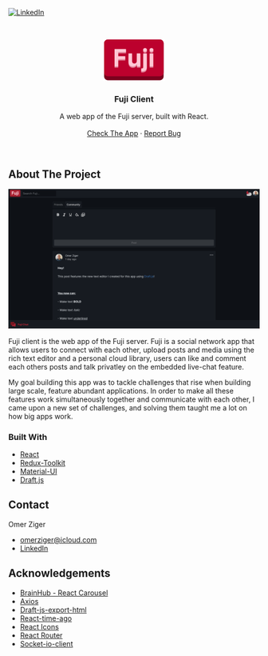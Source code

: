 <!--
*** Thanks for checking out the Best-README-Template. If you have a suggestion
*** that would make this better, please fork the repo and create a pull request
*** or simply open an issue with the tag "enhancement".
*** Thanks again! Now go create something AMAZING! :D
-->



<!-- PROJECT SHIELDS -->
<!--
*** I'm using markdown "reference style" links for readability.
*** Reference links are enclosed in brackets [ ] instead of parentheses ( ).
*** See the bottom of this document for the declaration of the reference variables
*** for contributors-url, forks-url, etc. This is an optional, concise syntax you may use.
*** https://www.markdownguide.org/basic-syntax/#reference-style-links
-->
[![LinkedIn][linkedin-shield]][linkedin-url]



<!-- PROJECT LOGO -->
<br />
<p align="center">
  <a href="https://fuji.omerziger.com" target="_blank" rel="noreferrer">
    <img src="src/static/Fuji.svg" alt="Logo">
  </a>

  <h3 align="center">Fuji Client</h3>

  <p align="center">
    A web app of the Fuji server, built with React.
    <br />
    <br />
    <a href="https://fuji.omerziger.com">Check The App</a>
    ·
    <a href="https://github.com/greenbackboogie97/fuji-client/issues">Report Bug</a>
  </p>
</p>
<br />


<!-- ABOUT THE PROJECT -->
## About The Project

![Product Name Screen Shot][product-screenshot]

Fuji client is the web app of the Fuji server. Fuji is a social network app that allows users to connect with each other, upload posts and media using the rich text editor and a personal cloud library, users can like and comment each others posts and talk privatley on the embedded live-chat feature.

My goal building this app was to tackle challenges that rise when building large scale, feature abundant applications.
In order to make all these features work simultaneously together and communicate with each other, I came upon a new set of challenges, and solving them taught me a lot on how big apps work.


### Built With

* [React](https://reactjs.org/)
* [Redux-Toolkit](https://redux-toolkit.js.org/)
* [Material-UI](https://mui.com/)
* [Draft.js](https://draftjs.org/)



<!-- CONTACT -->
## Contact

Omer Ziger
<br />
* <a href="mailto:omerziger@icloud.com">omerziger@icloud.com</a>
* <a href="https://linkedin.com/in/omerziger">LinkedIn</a>


<!-- ACKNOWLEDGEMENTS -->
## Acknowledgements
* [BrainHub - React Carousel](https://github.com/brainhubeu/react-carousel)
* [Axios](https://axios-http.com/)
* [Draft-js-export-html](https://github.com/sstur/draft-js-utils/tree/master/packages/draft-js-export-html)
* [React-time-ago](https://gitlab.com/catamphetamine/react-time-ago)
* [React Icons](https://react-icons.github.io/react-icons/)
* [React Router](https://reactrouter.com/)
* [Socket-io-client](https://socket.io/)


<!-- MARKDOWN LINKS & IMAGES -->
<!-- https://www.markdownguide.org/basic-syntax/#reference-style-links -->
[linkedin-shield]: https://img.shields.io/badge/-LinkedIn-black.svg?style=for-the-badge&logo=linkedin&colorB=555
[linkedin-url]: https://linkedin.com/in/omerziger
[product-screenshot]: src/static/appScreenshot.png
